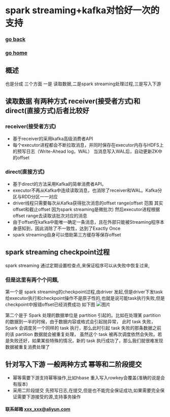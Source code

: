 # spark streaming+kafka对恰好一次的支持
### [go back](/x2q/spark/spark)      
### [go home](/x2q)        
## 概述
也是分成 三个方面 一是 读取数据,二是spark streaming处理过程,三是写入下游
## 读取数据 有两种方式  receiver(接受者方式)和 direct(直接方式)后者比较好
### receiver(接受者方式)
+ 基于receiver的采用kafka高级消费者API
+ 每个executor进程都会不断拉取消息，并同时保存在executor内存与HDFS上的预写日志（Write-Ahead log，WAL）
当消息写入WAL后，自动更新ZK中的offset
### direct(直接方式)
+ 基于direct的方法采用Kafka的简单消费者API。
+ executor不再从Kafka中连续读取消息，也消除了receiver和WAL。Kafka分区与RDD分区一一对应
+ driver线程只需要每次从Kafka获得批次消息的offset range(offset 范围 其实offset和截止offset 因为spark streaming是微批次)
然后executor进程根据offset range去读取该批次对应的消息
+ 由于offset在kafka中能唯一确定一条消息，且在外部只能被Streaming程序本身感知到，因此消除了不一致性，达到了Exactly Once
+ spark streaming自身可以借助第三方缓存等保存offset

## spark streaming checkpoint过程
spark streaming 通过定期设置检查点,来保证程序可以从失败中恢复过来,
### **但是这里有两个个问题**,
第一个是 spark streaming的checkpoint过程,由driver
发起,但是driver下发task给executor执行和checkpoint操作不是原子性的,也就是说可能task执行失败,但是checkpoint中报错offset已经消费成功
如下图
![图片](/static/img/get.jpeg)
                    
第二个是于 Spark 处理的数据单位是 partition 引起的。比如在处理某 partition 的数据到一半的时候，由于数据内容或格式会引起抛异常，
此时 task 失败，Spark 会调度另一个同样的 task 执行，那么此时引起 task 失败的那条数据之前的该 partition 数据就会被重复处理，
虽然这个 task 被再次调度依然会失败。若是失败还好，如果某些特殊的情况，新的 task 执行成功了，那么我们就很难发现数据被重复消费处理了                    

## 针对写入下游  一般两种方式  幂等和二阶段提交
+ 幂等需要下游支持幂等操作,比如hbase 重入写入rowkey会覆盖(准确的说是会有版本)
+ 采用二阶段提交 先预写日志,在提交,但是也不能完全保证成功,如果需要完全保证需要下游接受的源,支持事务操作
#### 联系邮箱 xxx_xxx@aliyun.com